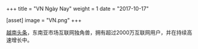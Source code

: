 +++
title = "VN Ngày Nay"
weight = 1
date = "2017-10-17"

[asset]
  image = "VN.png"
+++

[越南头条](https://vngaynay.vn)，东南亚市场互联网独角兽，拥有超过2000万互联网用户，并在持续高速增长中。
